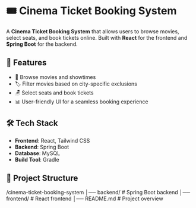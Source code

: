 # 🎟️ Cinema Ticket Booking System

A **Cinema Ticket Booking System** that allows users to browse movies, select seats, and book tickets online. Built with **React** for the frontend and **Spring Boot** for the backend.

## 🚀 Features
- 📌 Browse movies and showtimes
- 🏷️ Filter movies based on city-specific exclusions
- 🪑 Select seats and book tickets
- 📊 User-friendly UI for a seamless booking experience

## 🛠️ Tech Stack
- **Frontend**: React, Tailwind CSS
- **Backend**: Spring Boot
- **Database**: MySQL
- **Build Tool**: Gradle

## 📂 Project Structure
/cinema-ticket-booking-system 
      │── backend/ 
            # Spring Boot backend 
      │── frontend/ 
            # React frontend 
      │── README.md 
            # Project overview 
